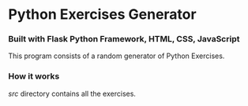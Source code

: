 # Python Exercises Generator

### Built with Flask Python Framework, HTML, CSS, JavaScript

This program consists of a random generator of Python Exercises.

### How it works

_src_ directory contains all the exercises.

